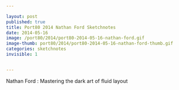 ```yaml
---

layout: post
published: true
title: Port80 2014 Nathan Ford Sketchnotes
date: 2014-05-16
image: /port80/2014/port80-2014-05-16-nathan-ford.gif
image-thumb: port80/2014/port80-2014-05-16-nathan-ford-thumb.gif
categories: sketchnotes
invisible: 1


---
```


Nathan Ford :  Mastering the dark art of fluid layout